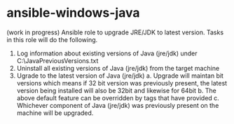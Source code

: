 # ansible-windows-java
(work in progress)
Ansible role to upgrade JRE/JDK to latest version. Tasks in this role will do the following.

1. Log information about existing versions of Java (jre/jdk) under C:\JavaPreviousVersions.txt
2. Uninstall all existing versions of Java (jre/jdk) from the target machine
3. Ugrade to the latest version of Java (jre/jdk)
  a. Upgrade will maintan bit versions which means if 32 bit version was previously present, the latest version being installed will also be 32bit and likewise for 64bit
  b. The above default feature can be overridden by tags that have provided
  c. Whichever component of Java (jre/jdk) was previously present on the machine will be upgraded.
